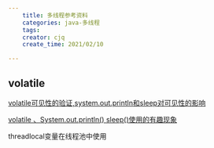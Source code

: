 ```yaml
---
    title: 多线程参考资料
    categories: java-多线程
    tags:
    creator: cjq
    create_time: 2021/02/10

---
```


## volatile

[volatile可见性的验证,system.out.println和sleep对可见性的影响](https://blog.csdn.net/qq_33129875/article/details/93207370)

[volatile 、System.out.println() sleep()使用的有趣现象](https://blog.csdn.net/qq_31442743/article/details/107509580)





threadlocal变量在线程池中使用